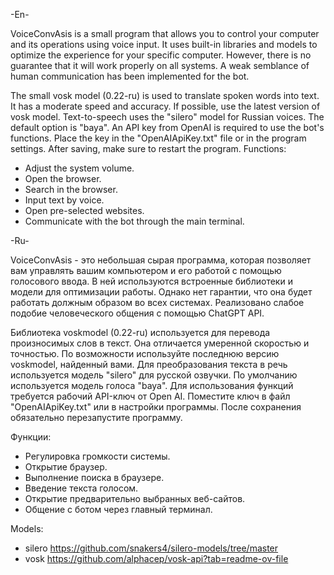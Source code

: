 -En-

VoiceConvAsis is a small program that allows you to control your computer and its operations using voice input. It uses built-in libraries and models to optimize the experience for your specific computer. However, there is no guarantee that it will work properly on all systems. A weak semblance of human communication has been implemented for the bot.

The small vosk model (0.22-ru) is used to translate spoken words into text. It has a moderate speed and accuracy. If possible, use the latest version of vosk model.
Text-to-speech uses the "silero" model for Russian voices. The default option is "baya". 
An API key from OpenAI is required to use the bot's functions. Place the key in the "OpenAIApiKey.txt" file or in the program settings. After saving, make sure to restart the program.
Functions:
- Adjust the system volume.
- Open the browser.
- Search in the browser.
- Input text by voice.
- Open pre-selected websites.
- Communicate with the bot through the main terminal.

-Ru-

VoiceConvAsis - это небольшая сырая программа, которая позволяет вам управлять вашим компьютером и его работой с помощью голосового ввода. В ней используются встроенные библиотеки и модели для оптимизации работы. Однако нет гарантии, что она будет работать должным образом во всех системах. Реализовано слабое подобие человеческого общения c помощью ChatGPT API.

Библиотека voskmodel (0.22-ru) используется для перевода произносимых слов в текст. Она отличается умеренной скоростью и точностью. По возможности используйте последнюю версию voskmodel, найденный вами.
Для преобразования текста в речь используется модель "silero" для русской озвучки. По умолчанию используется модель голоса "baya". 
Для использования функций требуется рабочий API-ключ от Open AI. Поместите ключ в файл "OpenAIApiKey.txt" или в настройки программы. После сохранения обязательно перезапустите программу.

Функции:
- Регулировка громкости системы.
- Открытие браузер.
- Выполнение поиска в браузере.
- Введение текста голосом.
- Открытие предварительно выбранных веб-сайтов.
- Общение с ботом через главный терминал.


Models:
- silero https://github.com/snakers4/silero-models/tree/master
- vosk https://github.com/alphacep/vosk-api?tab=readme-ov-file

